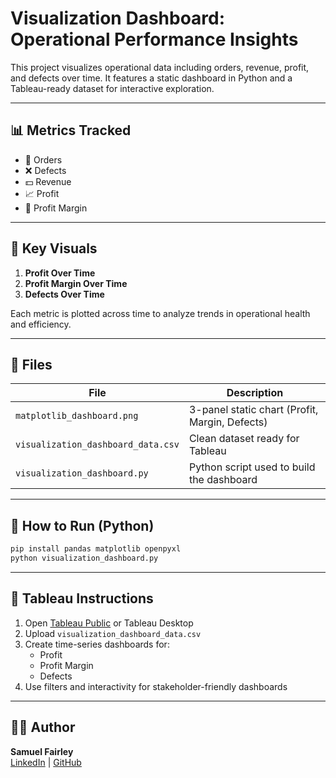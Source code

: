 # Visualization Dashboard: Operational Performance Insights

This project visualizes operational data including orders, revenue, profit, and defects over time. It features a static dashboard in Python and a Tableau-ready dataset for interactive exploration.

---

## 📊 Metrics Tracked

- 🧾 Orders
- ❌ Defects
- 💵 Revenue
- 📈 Profit
- 📐 Profit Margin

---

## 🧠 Key Visuals

1. **Profit Over Time**
2. **Profit Margin Over Time**
3. **Defects Over Time**

Each metric is plotted across time to analyze trends in operational health and efficiency.

---

## 📁 Files

| File | Description |
|------|-------------|
| `matplotlib_dashboard.png` | 3-panel static chart (Profit, Margin, Defects) |
| `visualization_dashboard_data.csv` | Clean dataset ready for Tableau |
| `visualization_dashboard.py` | Python script used to build the dashboard |

---

## 🚀 How to Run (Python)

```bash
pip install pandas matplotlib openpyxl
python visualization_dashboard.py
```

---

## 🧩 Tableau Instructions

1. Open [Tableau Public](https://public.tableau.com/) or Tableau Desktop
2. Upload `visualization_dashboard_data.csv`
3. Create time-series dashboards for:
   - Profit
   - Profit Margin
   - Defects
4. Use filters and interactivity for stakeholder-friendly dashboards

---

## 👨‍💻 Author

**Samuel Fairley**  
[LinkedIn](https://www.linkedin.com/in/samuelfairley) | [GitHub](https://github.com/scfairle)
